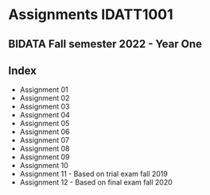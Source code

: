 # Assignments IDATT1001
## BIDATA Fall semester 2022 - Year One

## Index
- Assignment 01
- Assignment 02
- Assignment 03
- Assignment 04
- Assignment 05
- Assignment 06
- Assignment 07
- Assignment 08
- Assignment 09
- Assignment 10
- Assignment 11 - Based on trial exam fall 2019
- Assignment 12 - Based on final exam fall 2020
